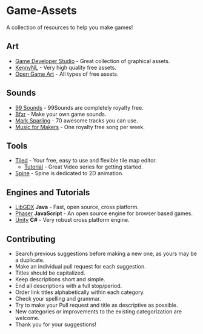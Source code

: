 # Game-Assets
A collection of resources to help you make games!

## Art

* [Game Developer Studio](http://www.gamedeveloperstudio.com/index.php) - Great collection of graphical assets.
* [KennyNL](http://www.kenney.nl/) - Very high quality free assets.
* [Open Game Art](http://opengameart.org/) - All types of free assets.

## Sounds

* [99 Sounds](http://99sounds.org/free-sound-effects/) - 99Sounds are completely royalty free.
* [Bfxr](http://www.bfxr.net/) - Make your own game sounds.
* [Mark Sparling](http://marksparling.com/) - 70 awesome tracks you can use.
* [Music for Makers](http://musicformakers.com/) - One royalty free song per week.

## Tools

* [Tiled](http://www.mapeditor.org/) - Your free, easy to use and flexible tile map editor.
  * [Tutorial](http://www.gamefromscratch.com/post/2015/10/14/Tiled-Map-Editor-Tutorial-Series.aspx) - Great Video series for getting started.
* [Spine](http://esotericsoftware.com/) - Spine is dedicated to 2D animation.

## Engines and Tutorials

* [LibGDX](https://libgdx.badlogicgames.com/) **Java** - Fast, open source, cross platform.
* [Phaser](http://phaser.io/) **JavaScript** - An open source engine for browser based games.
* [Unity](https://unity3d.com/) **C#** - Very robust cross platform engine.

## Contributing

* Search previous suggestions before making a new one, as yours may be a
duplicate.
* Make an individual pull request for each suggestion.
* Titles should be capitalized.
* Keep descriptions short and simple.
* End all descriptions with a full stop/period.
* Order link titles alphabetically within each category.
* Check your spelling and grammar.
* Try to make your Pull request and title as descriptive as possible.
* New categories or improvements to the existing categorization are welcome.
* Thank you for your suggestions!
